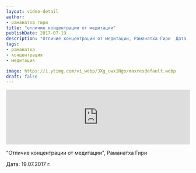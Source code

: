 ```yaml
---
layout: video-detail
author:
- раманатха гири
title: "отличие концентрации от медитации"
publishDate: 2017-07-19
description: "Отличие концентрации от медитации, Раманатха Гири  Дата  19.07.2017 г."
tags: 
- раманатха
- концентрация
- медитация

image: https://i.ytimg.com/vi_webp/JXg_uwx1Ngo/maxresdefault.webp
draft: false
---
```


<iframe width="100%" src="https://www.youtube.com/embed/JXg_uwx1Ngo" frameborder="0" allowfullscreen=""></iframe> 

 "Отличие концентрации от медитации", Раманатха Гири

 Дата: 19.07.2017 г.

  

 